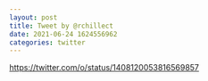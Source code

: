 ```yaml
--- 
layout: post 
title: Tweet by @rchillect 
date: 2021-06-24 1624556962 
categories: twitter 
--- 
```

https://twitter.com/o/status/1408120053816569857
